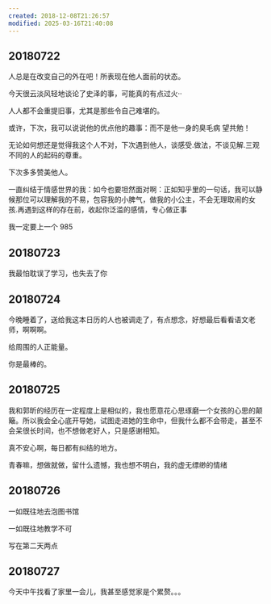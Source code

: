 ```yaml
---
created: 2018-12-08T21:26:57
modified: 2025-03-16T21:40:08
---
```


## 20180722

人总是在改变自己的外在吧！所表现在他人面前的状态。

今天很云淡风轻地谈论了史泽的事，可能真的有点过火··

人人都不会重提旧事，尤其是那些令自己难堪的。

或许，下次，我可以说说他的优点他的趣事：而不是他一身的臭毛病 望共勉！

无论如何想还是觉得我这个人不对，下次遇到他人，谈感受.做法，不谈见解.三观不同的人的起码的尊重。

下次多多赞美他人。

一直纠结于情感世界的我：如今也要坦然面对啊：正如知乎里的一句话，我可以静候那位可以理解我的不易，包容我的小脾气，做我的小公主，不会无理取闹的女孩.再遇到这样的存在前，收起你泛滥的感情，专心做正事

我一定要上一个 985

## 20180723

我最怕耽误了学习，也失去了你

## 20180724

今晚睡着了，送给我这本日历的人也被调走了，有点想念，好想最后看看语文老师，啊啊啊。

给周围的人正能量。

你是最棒的。

## 20180725

我和郭昕的经历在一定程度上是相似的，我也愿意花心思琢磨一个女孩的心思的颠簸。所以我会全心底开导她，试图走进她的生命中，但我什么都不会带走，甚至不会呆很长时间，也不想做老好人，只是感谢相知。

真不安心啊，每日都有纠结的地方。

青春嘛，想做就做，留什么遗憾，我也想不明白，我的虚无缥缈的情绪

## 20180726

一如既往地去泡图书馆

一如既往地教学不可

写在第二天两点

## 20180727

今天中午找看了家里一会儿，我甚至感觉家是个累赘。。。
